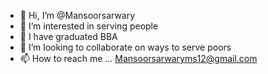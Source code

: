 - 👋 Hi, I’m @Mansoorsarwary
- 👀 I’m interested in serving people
- 🌱 I have graduated BBA
- 💞️ I’m looking to collaborate on ways to serve poors
- 📫 How to reach me ...
Mansoorsarwaryms12@gmail.com
<!---
Mansoorsarwary/Mansoorsarwary is a ✨ special ✨ repository because its `README.md` (this file) appears on your GitHub profile.
You can click the Preview link to take a look at your changes.
--->

